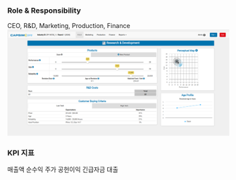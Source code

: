 ### Role & Responsibility

CEO, R&D, Marketing, Production, Finance
![image](./20230922165647.png)

### KPI 지표
매출액
순수익
주가
공헌이익
긴급자금 대출

